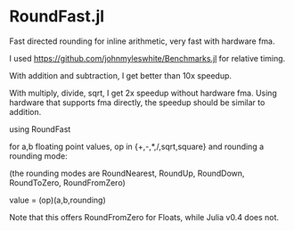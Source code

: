 # RoundFast.jl
Fast directed rounding for inline arithmetic, very fast with hardware fma.

I used https://github.com/johnmyleswhite/Benchmarks.jl for relative timing.

With addition and subtraction, I get better than 10x speedup.

With multiply, divide, sqrt, I get 2x speedup without hardware fma. Using hardware that supports fma directly, the speedup should be similar to addition.


using RoundFast

for a,b floating point values, op in {+,-,*,/,sqrt,square} and rounding a rounding mode:
   
   (the rounding modes are RoundNearest, RoundUp, RoundDown, RoundToZero, RoundFromZero)

value = (op)(a,b,rounding)

Note that this offers RoundFromZero for Floats, while Julia v0.4 does not.
